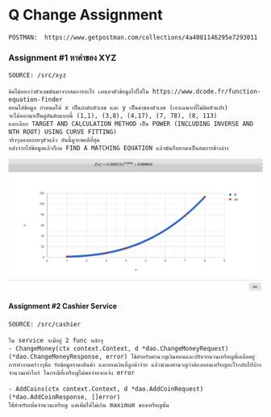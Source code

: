 # Q Change Assignment
    POSTMAN:  https://www.getpostman.com/collections/4a4081146295e7293011

### Assignment #1 หาค่าของ XYZ
    SOURCE: /src/xyz
        
    คิดไม่ออกว่าตัวเลขมันมาจากสมการอะไร เลยเอาตัวข้อมูลไปใส่ใน https://www.dcode.fr/function-equation-finder
    ตอนใส่ข้อมูล กำหนดให้ x เป็นลำดับตัวเลข และ y เป็นค่าของตัวเลข (เอาเฉพาะที่ไม่ติดตัวแปร)
    จะได้ออกมาเป็นคู่อันดับแบบนี้ (1,1), (3,8), (4,17), (7, 78), (8, 113)
    และเลือก TARGET AND CALCULATION METHOD เป็น POWER (INCLUDING INVERSE AND NTH ROOT) USING CURVE FITTING)
    จริงๆลองหลายๆตัวแล้ว อันนี้ดูจะพอดีที่สุด
    หลังจากใส่ข้อมูลแล้วก็กด FIND A MATCHING EQUATION แล้วมันก็ออกมาเป็นสมการข้างล่าง

![](assets/187739117_3811862668939936_2811148892988881910_n.jpeg)


#### Assignment #2 Cashier Service
    SOURCE: /src/cashier

    ใน service จะมีอยู่ 2 func หลักๆ
    - ChangeMoney(ctx context.Context, d *dao.ChangeMoneyRequest) (*dao.ChangeMoneyResponse, error) ใช้สำหรับคำนวญเงินทอนและปรับจำนวนเหรียญที่เหลืออยู่ การทำงานคร่าวๆคือ รับข้อมูลราคาสินค้า และยอดเงินที่ลูกค้าจ่าย แล้วนำมาคำนวญว่าต้องทอนเหรียญอะไรกลับไปบ้าง จำนวนเท่าไหร่ ในกรณีที่เหรียญไม่พอจ่ายจะแจ้ง error 

    - AddCoins(ctx context.Context, d *dao.AddCoinRequest) (*dao.AddCoinResponse, []error)
    ใช้สำหรับเพิ่มจำนวนเหรียญ แต่เพิ่มได้ไม่เกิน maximum ของเหรียญนั้น
